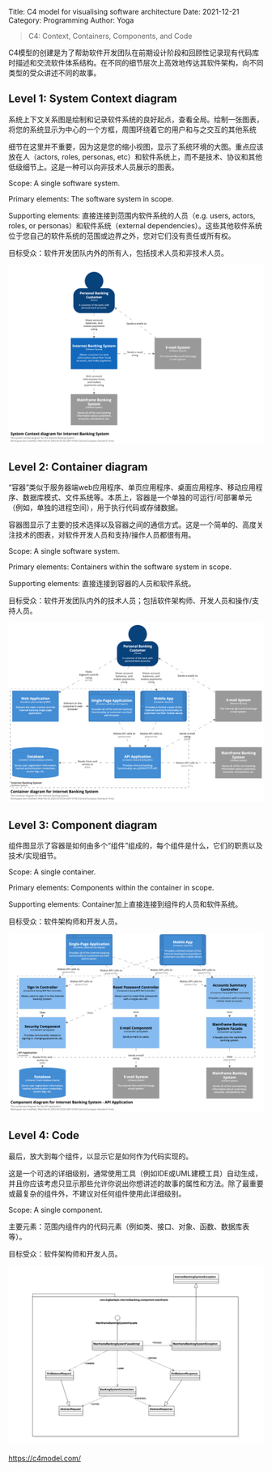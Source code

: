 Title: C4 model for visualising software architecture
Date: 2021-12-21
Category: Programming
Author: Yoga

> C4: Context, Containers, Components, and Code

C4模型的创建是为了帮助软件开发团队在前期设计阶段和回顾性记录现有代码库时描述和交流软件体系结构。在不同的细节层次上高效地传达其软件架构，向不同类型的受众讲述不同的故事。

## Level 1: System Context diagram

系统上下文关系图是绘制和记录软件系统的良好起点，查看全局。绘制一张图表，将您的系统显示为中心的一个方框，周围环绕着它的用户和与之交互的其他系统

细节在这里并不重要，因为这是您的缩小视图，显示了系统环境的大图。重点应该放在人（actors, roles, personas, etc）和软件系统上，而不是技术、协议和其他低级细节上。这是一种可以向非技术人员展示的图表。

Scope: A single software system.

Primary elements: The software system in scope. 

Supporting elements: 直接连接到范围内软件系统的人员（e.g. users, actors, roles, or personas）和软件系统（external dependencies）。这些其他软件系统位于您自己的软件系统的范围或边界之外，您对它们没有责任或所有权。

目标受众：软件开发团队内外的所有人，包括技术人员和非技术人员。

![c41](img/c41.png)

## Level 2: Container diagram

“容器”类似于服务器端web应用程序、单页应用程序、桌面应用程序、移动应用程序、数据库模式、文件系统等。本质上，容器是一个单独的可运行/可部署单元（例如，单独的进程空间），用于执行代码或存储数据。

容器图显示了主要的技术选择以及容器之间的通信方式。这是一个简单的、高度关注技术的图表，对软件开发人员和支持/操作人员都很有用。

Scope: A single software system.

Primary elements: Containers within the software system in scope. 

Supporting elements: 直接连接到容器的人员和软件系统。

目标受众：软件开发团队内外的技术人员；包括软件架构师、开发人员和操作/支持人员。

![c42](img/c42.png)

## Level 3: Component diagram

组件图显示了容器是如何由多个“组件”组成的，每个组件是什么，它们的职责以及技术/实现细节。

Scope: A single container.

Primary elements: Components within the container in scope. 

Supporting elements: Container加上直接连接到组件的人员和软件系统。

目标受众：软件架构师和开发人员。

![c43](img/c43.png)

## Level 4: Code

最后，放大到每个组件，以显示它是如何作为代码实现的。

这是一个可选的详细级别，通常使用工具（例如IDE或UML建模工具）自动生成，并且你应该考虑只显示那些允许你说出你想讲述的故事的属性和方法。除了最重要或最复杂的组件外，不建议对任何组件使用此详细级别。

Scope: A single component.

主要元素：范围内组件内的代码元素（例如类、接口、对象、函数、数据库表等）。

目标受众：软件架构师和开发人员。

![c44](img/c44.png)

https://c4model.com/